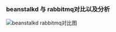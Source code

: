 ### beanstalkd 与 rabbitmq对比以及分析

![beanstalkd rabbitmq对比图](http://www.phpno.com/static/images/rabbitmqvsbeanstalkd.png)